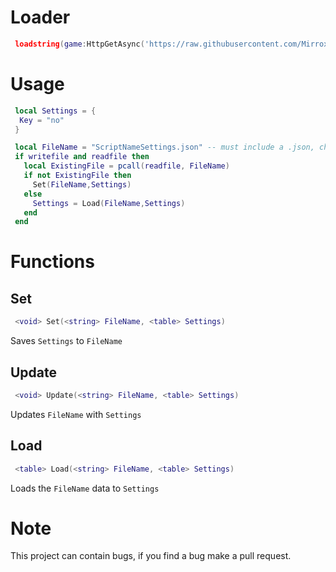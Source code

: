 # Loader

```lua
 loadstring(game:HttpGetAsync('https://raw.githubusercontent.com/MirroxGame/Tools/main/settings/settings.lua'))()
```

# Usage

```lua
 local Settings = {
  Key = "no"
 }

 local FileName = "ScriptNameSettings.json" -- must include a .json, change the 'ScriptNameSettings' to what you want
 if writefile and readfile then
   local ExistingFile = pcall(readfile, FileName)
   if not ExistingFile then
     Set(FileName,Settings)
   else
     Settings = Load(FileName,Settings)
   end
 end
```

# Functions

## Set

```lua
 <void> Set(<string> FileName, <table> Settings)
```

Saves `Settings` to `FileName`

## Update

```lua
 <void> Update(<string> FileName, <table> Settings)
```

Updates `FileName` with `Settings`

## Load

```lua
 <table> Load(<string> FileName, <table> Settings)
```

Loads the `FileName` data to `Settings`

# Note

This project can contain bugs, if you find a bug make a pull request.
